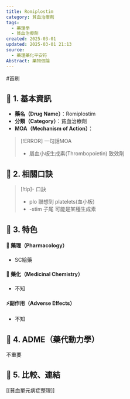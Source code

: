 ```yaml
---
title: Romiplostim
category: 貧血治療劑
tags:
  - 藥理學
  - 貧血治療劑
created: 2025-03-01
updated: 2025-03-01 21:13
source:
  - 藥理藥化平安符
Abstract: 藥物個論
---
```

#首刷
## 🔹 1. 基本資訊
- **藥名（Drug Name）**：Romiplostim
- **分類（Category）**：貧血治療劑
- **MOA（Mechanism of Action）**：
> [!ERROR] 一句話MOA
> - 屬血小板生成素(Thrombopoietin) 致效劑
## 🔹 2. 相關口訣
> [!tip]- 口訣
> - plo 聯想到 platelets(血小板)
> - -stim 子尾 可能是某種生成素

## 🔹 3. 特色
#### 🧪 藥理（Pharmacology）

- SC給藥


#### 🧬 藥化（Medicinal Chemistry）
- 不知



#### ⚡副作用（Adverse Effects）
- 不知


## 🔹 4. ADME（藥代動力學）
 不重要
## 🔹 5. 比較、連結

[[貧血單元病症整理]]